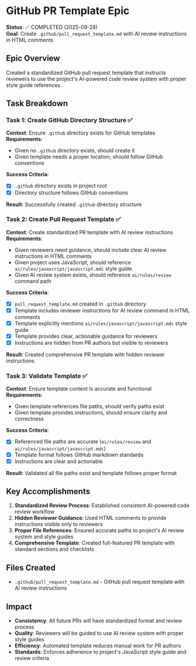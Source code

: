 # GitHub PR Template Epic

**Status**: ✅ COMPLETED (2025-09-28)  
**Goal**: Create `.github/pull_request_template.md` with AI review instructions in HTML comments

## Epic Overview

Created a standardized GitHub pull request template that instructs reviewers to use the project's AI-powered code review system with proper style guide references.

## Task Breakdown

### Task 1: Create GitHub Directory Structure ✅

**Context**: Ensure `.github` directory exists for GitHub templates  
**Requirements**:

- Given no `.github` directory exists, should create it
- Given template needs a proper location, should follow GitHub conventions

**Success Criteria**:

- [x] `.github` directory exists in project root
- [x] Directory structure follows GitHub conventions

**Result**: Successfully created `.github` directory structure

### Task 2: Create Pull Request Template ✅

**Context**: Create standardized PR template with AI review instructions  
**Requirements**:

- Given reviewers need guidance, should include clear AI review instructions in HTML comments
- Given project uses JavaScript, should reference `ai/rules/javascript/javascript.mdc` style guide
- Given AI review system exists, should reference `ai/rules/review` command path

**Success Criteria**:

- [x] `pull_request_template.md` created in `.github` directory
- [x] Template includes reviewer instructions for AI review command in HTML comments
- [x] Template explicitly mentions `ai/rules/javascript/javascript.mdc` style guide
- [x] Template provides clear, actionable guidance for reviewers
- [x] Instructions are hidden from PR authors but visible to reviewers

**Result**: Created comprehensive PR template with hidden reviewer instructions

### Task 3: Validate Template ✅

**Context**: Ensure template content is accurate and functional  
**Requirements**:

- Given template references file paths, should verify paths exist
- Given template provides instructions, should ensure clarity and correctness

**Success Criteria**:

- [x] Referenced file paths are accurate (`ai/rules/review` and `ai/rules/javascript/javascript.mdc`)
- [x] Template format follows GitHub markdown standards
- [x] Instructions are clear and actionable

**Result**: Validated all file paths exist and template follows proper format

## Key Accomplishments

1. **Standardized Review Process**: Established consistent AI-powered code review workflow
2. **Hidden Reviewer Guidance**: Used HTML comments to provide instructions visible only to reviewers
3. **Proper File References**: Ensured accurate paths to project's AI review system and style guides
4. **Comprehensive Template**: Created full-featured PR template with standard sections and checklists

## Files Created

- `.github/pull_request_template.md` - GitHub pull request template with AI review instructions

## Impact

- **Consistency**: All future PRs will have standardized format and review process
- **Quality**: Reviewers will be guided to use AI review system with proper style guides
- **Efficiency**: Automated template reduces manual work for PR authors
- **Standards**: Enforces adherence to project's JavaScript style guide and review criteria
